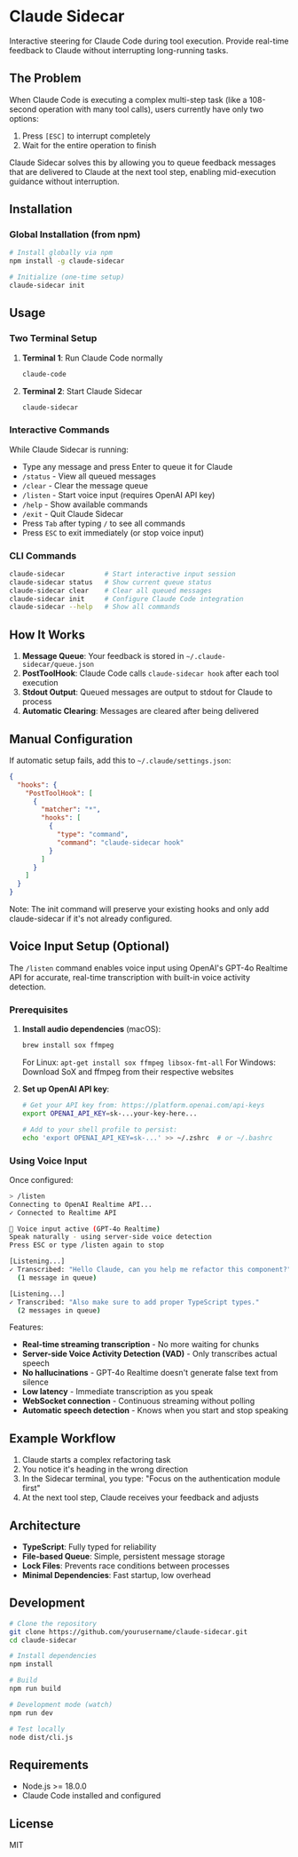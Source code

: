 # Claude Sidecar

Interactive steering for Claude Code during tool execution. Provide real-time feedback to Claude without interrupting long-running tasks.

## The Problem

When Claude Code is executing a complex multi-step task (like a 108-second operation with many tool calls), users currently have only two options:

1. Press `[ESC]` to interrupt completely
2. Wait for the entire operation to finish

Claude Sidecar solves this by allowing you to queue feedback messages that are delivered to Claude at the next tool step, enabling mid-execution guidance without interruption.

## Installation

### Global Installation (from npm)

```bash
# Install globally via npm
npm install -g claude-sidecar

# Initialize (one-time setup)
claude-sidecar init
```

## Usage

### Two Terminal Setup

1. **Terminal 1**: Run Claude Code normally

   ```bash
   claude-code
   ```

2. **Terminal 2**: Start Claude Sidecar
   ```bash
   claude-sidecar
   ```

### Interactive Commands

While Claude Sidecar is running:

- Type any message and press Enter to queue it for Claude
- `/status` - View all queued messages
- `/clear` - Clear the message queue
- `/listen` - Start voice input (requires OpenAI API key)
- `/help` - Show available commands
- `/exit` - Quit Claude Sidecar
- Press `Tab` after typing `/` to see all commands
- Press `ESC` to exit immediately (or stop voice input)

### CLI Commands

```bash
claude-sidecar          # Start interactive input session
claude-sidecar status   # Show current queue status
claude-sidecar clear    # Clear all queued messages
claude-sidecar init     # Configure Claude Code integration
claude-sidecar --help   # Show all commands
```

## How It Works

1. **Message Queue**: Your feedback is stored in `~/.claude-sidecar/queue.json`
2. **PostToolHook**: Claude Code calls `claude-sidecar hook` after each tool execution
3. **Stdout Output**: Queued messages are output to stdout for Claude to process
4. **Automatic Clearing**: Messages are cleared after being delivered

## Manual Configuration

If automatic setup fails, add this to `~/.claude/settings.json`:

```json
{
  "hooks": {
    "PostToolHook": [
      {
        "matcher": "*",
        "hooks": [
          {
            "type": "command",
            "command": "claude-sidecar hook"
          }
        ]
      }
    ]
  }
}
```

Note: The init command will preserve your existing hooks and only add claude-sidecar if it's not already configured.

## Voice Input Setup (Optional)

The `/listen` command enables voice input using OpenAI's GPT-4o Realtime API for accurate, real-time transcription with built-in voice activity detection.

### Prerequisites

1. **Install audio dependencies** (macOS):

   ```bash
   brew install sox ffmpeg
   ```

   For Linux: `apt-get install sox ffmpeg libsox-fmt-all`
   For Windows: Download SoX and ffmpeg from their respective websites

2. **Set up OpenAI API key**:

   ```bash
   # Get your API key from: https://platform.openai.com/api-keys
   export OPENAI_API_KEY=sk-...your-key-here...

   # Add to your shell profile to persist:
   echo 'export OPENAI_API_KEY=sk-...' >> ~/.zshrc  # or ~/.bashrc
   ```

### Using Voice Input

Once configured:

```bash
> /listen
Connecting to OpenAI Realtime API...
✓ Connected to Realtime API

🎤 Voice input active (GPT-4o Realtime)
Speak naturally - using server-side voice detection
Press ESC or type /listen again to stop

[Listening...]
✓ Transcribed: "Hello Claude, can you help me refactor this component?"
  (1 message in queue)

[Listening...]
✓ Transcribed: "Also make sure to add proper TypeScript types."
  (2 messages in queue)
```

Features:

- **Real-time streaming transcription** - No more waiting for chunks
- **Server-side Voice Activity Detection (VAD)** - Only transcribes actual speech
- **No hallucinations** - GPT-4o Realtime doesn't generate false text from silence
- **Low latency** - Immediate transcription as you speak
- **WebSocket connection** - Continuous streaming without polling
- **Automatic speech detection** - Knows when you start and stop speaking

## Example Workflow

1. Claude starts a complex refactoring task
2. You notice it's heading in the wrong direction
3. In the Sidecar terminal, you type: "Focus on the authentication module first"
4. At the next tool step, Claude receives your feedback and adjusts

## Architecture

- **TypeScript**: Fully typed for reliability
- **File-based Queue**: Simple, persistent message storage
- **Lock Files**: Prevents race conditions between processes
- **Minimal Dependencies**: Fast startup, low overhead

## Development

```bash
# Clone the repository
git clone https://github.com/yourusername/claude-sidecar.git
cd claude-sidecar

# Install dependencies
npm install

# Build
npm run build

# Development mode (watch)
npm run dev

# Test locally
node dist/cli.js
```

## Requirements

- Node.js >= 18.0.0
- Claude Code installed and configured

## License

MIT
